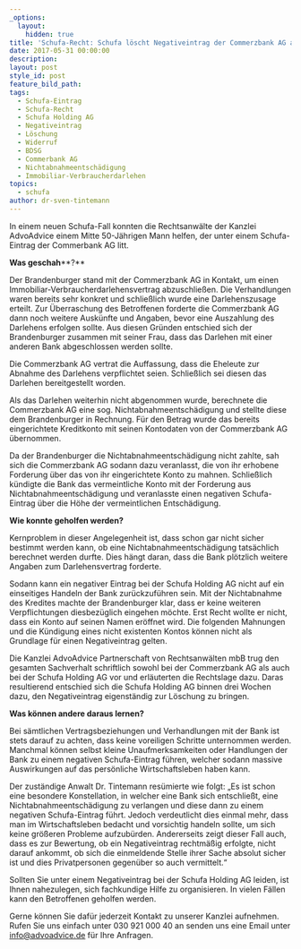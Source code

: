 ```yaml
---
_options:
  layout:
    hidden: true
title: 'Schufa-Recht: Schufa löscht Negativeintrag der Commerzbank AG aus Nichtabnahmeentschädigung'
date: 2017-05-31 00:00:00
description:
layout: post
style_id: post
feature_bild_path:
tags:
  - Schufa-Eintrag
  - Schufa-Recht
  - Schufa Holding AG
  - Negativeintrag
  - Löschung
  - Widerruf
  - BDSG
  - Commerbank AG
  - Nichtabnahmeentschädigung
  - Immobiliar-Verbraucherdarlehen
topics:
  - schufa
author: dr-sven-tintemann
---
```



In einem neuen Schufa-Fall konnten die Rechtsanwälte der Kanzlei AdvoAdvice einem Mitte 50-Jährigen Mann helfen, der unter einem Schufa-Eintrag der Commerbank AG litt.

**Was geschah****?**

Der Brandenburger stand mit der Commerzbank AG in Kontakt, um einen Immobiliar-Verbraucherdarlehensvertrag abzuschließen. Die Verhandlungen waren bereits sehr konkret und schließlich wurde eine Darlehenszusage erteilt. Zur Überraschung des Betroffenen forderte die Commerzbank AG dann noch weitere Auskünfte und Angaben, bevor eine Auszahlung des Darlehens erfolgen sollte. Aus diesen Gründen entschied sich der Brandenburger zusammen mit seiner Frau, dass das Darlehen mit einer anderen Bank abgeschlossen werden sollte.

Die Commerzbank AG vertrat die Auffassung, dass die Eheleute zur Abnahme des Darlehens verpflichtet seien. Schließlich sei diesen das Darlehen bereitgestellt worden.

Als das Darlehen weiterhin nicht abgenommen wurde, berechnete die Commerzbank AG eine sog. Nichtabnahmeentschädigung und stellte diese dem Brandenburger in Rechnung. Für den Betrag wurde das bereits eingerichtete Kreditkonto mit seinen Kontodaten von der Commerzbank AG übernommen.

Da der Brandenburger die Nichtabnahmeentschädigung nicht zahlte, sah sich die Commerzbank AG sodann dazu veranlasst, die von ihr erhobene Forderung über das von ihr eingerichtete Konto zu mahnen. Schließlich kündigte die Bank das vermeintliche Konto mit der Forderung aus Nichtabnahmeentschädigung und veranlasste einen negativen Schufa-Eintrag über die Höhe der vermeintlichen Entschädigung.

**Wie konnte geholfen werden?**

Kernproblem in dieser Angelegenheit ist, dass schon gar nicht sicher bestimmt werden kann, ob eine Nichtabnahmeentschädigung tatsächlich berechnet werden durfte. Dies hängt daran, dass die Bank plötzlich weitere Angaben zum Darlehensvertrag forderte.

Sodann kann ein negativer Eintrag bei der Schufa Holding AG nicht auf ein einseitiges Handeln der Bank zurückzuführen sein. Mit der Nichtabnahme des Kredites machte der Brandenburger klar, dass er keine weiteren Verpflichtungen diesbezüglich eingehen möchte. Erst Recht wollte er nicht, dass ein Konto auf seinen Namen eröffnet wird. Die folgenden Mahnungen und die Kündigung eines nicht existenten Kontos können nicht als Grundlage für einen Negativeintrag gelten.

Die Kanzlei AdvoAdvice Partnerschaft von Rechtsanwälten mbB trug den gesamten Sachverhalt schriftlich sowohl bei der Commerzbank AG als auch bei der Schufa Holding AG vor und erläuterten die Rechtslage dazu. Daras resultierend entschied sich die Schufa Holding AG binnen drei Wochen dazu, den Negativeintrag eigenständig zur Löschung zu bringen.

**Was können andere daraus lernen?**

Bei sämtlichen Vertragsbeziehungen und Verhandlungen mit der Bank ist stets darauf zu achten, dass keine voreiligen Schritte unternommen werden. Manchmal können selbst kleine Unaufmerksamkeiten oder Handlungen der Bank zu einem negativen Schufa-Eintrag führen, welcher sodann massive Auswirkungen auf das persönliche Wirtschaftsleben haben kann.

Der zuständige Anwalt Dr. Tintemann resümierte wie folgt: „Es ist schon eine besondere Konstellation, in welcher eine Bank sich entschließt, eine Nichtabnahmeentschädigung zu verlangen und diese dann zu einem negativen Schufa-Eintrag führt. Jedoch verdeutlicht dies einmal mehr, dass man im Wirtschaftsleben bedacht und vorsichtig handeln sollte, um sich keine größeren Probleme aufzubürden. Andererseits zeigt dieser Fall auch, dass es zur Bewertung, ob ein Negativeintrag rechtmäßig erfolgte, nicht darauf ankommt, ob sich die einmeldende Stelle ihrer Sache absolut sicher ist und dies Privatpersonen gegenüber so auch vermittelt.“

Sollten Sie unter einem Negativeintrag bei der Schufa Holding AG leiden, ist Ihnen nahezulegen, sich fachkundige Hilfe zu organisieren. In vielen Fällen kann den Betroffenen geholfen werden.

Gerne können Sie dafür jederzeit Kontakt zu unserer Kanzlei aufnehmen. Rufen Sie uns einfach unter 030 921 000 40 an senden uns eine Email unter info@advoadvice.de für Ihre Anfragen.